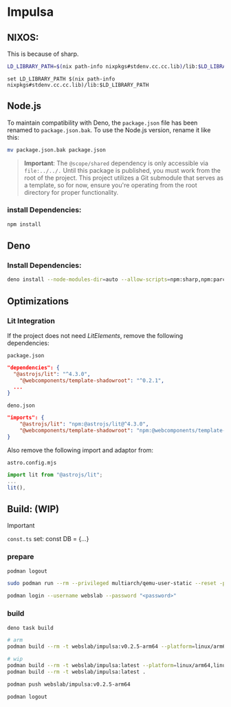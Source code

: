# Impulsa

## NIXOS:

This is because of sharp.

```sh
LD_LIBRARY_PATH=$(nix path-info nixpkgs#stdenv.cc.cc.lib)/lib:$LD_LIBRARY_PATH
```

```fish
set LD_LIBRARY_PATH $(nix path-info nixpkgs#stdenv.cc.cc.lib)/lib:$LD_LIBRARY_PATH
```

## Node.js

To maintain compatibility with Deno, the `package.json` file has been renamed to
`package.json.bak`. To use the Node.js version, rename it like this:

```bash
mv package.json.bak package.json
```

> **Important**: The `@scope/shared` dependency is only accessible via `file:../../.` Until this
> package is published, you must work from the root of the project. This project utilizes a Git
> submodule that serves as a template, so for now, ensure you're operating from the root
> directory for proper functionality.

### install Dependencies:

```bash
npm install
```

## Deno

### Install Dependencies:

```bash
deno install --node-modules-dir=auto --allow-scripts=npm:sharp,npm:parcel,npm:@parcel/watcher
```

## Optimizations

### Lit Integration

If the project does not need _LitElements_, remove the following dependencies:

`package.json`

```json
"dependencies": {
  "@astrojs/lit": "^4.3.0",
	"@webcomponents/template-shadowroot": "^0.2.1",
  ...
}
```

`deno.json`

```json
"imports": {
	"@astrojs/lit": "npm:@astrojs/lit@^4.3.0",
	"@webcomponents/template-shadowroot": "npm:@webcomponents/template-shadowroot@^0.2.1",
}
```

Also remove the following import and adaptor from:

`astro.config.mjs`

```js
import lit from "@astrojs/lit";
...
lit(),
```

## Build: (WIP)

> [!IMPORTANT]
> `const.ts` set: const DB = {...}

### prepare

```sh
podman logout
```

```bash
sudo podman run --rm --privileged multiarch/qemu-user-static --reset -p yes
```

```sh
podman login --username webslab --password "<password>"
```

### build

```sh
deno task build
```

```bash
# arm
podman build --rm -t webslab/impulsa:v0.2.5-arm64 --platform=linux/arm64 .

# wip
podman build --rm -t webslab/impulsa:latest --platform=linux/arm64,linux/amd64 .
podman build --rm -t webslab/impulsa:latest .
```

```sh
podman push webslab/impulsa:v0.2.5-arm64
```

```sh
podman logout
```
